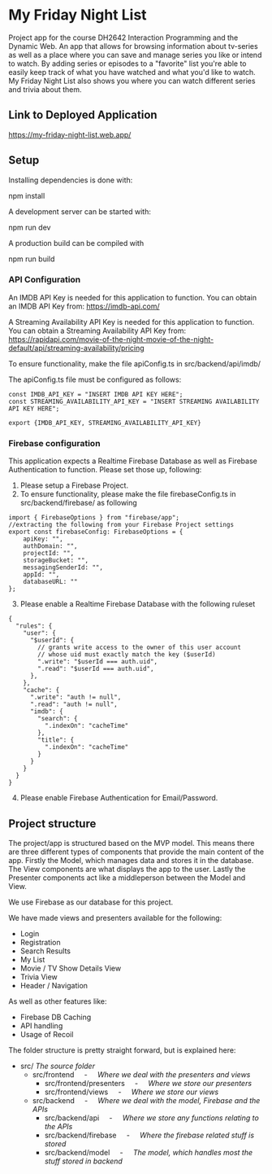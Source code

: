 # My Friday Night List

Project app for the course DH2642 Interaction Programming and the Dynamic Web.
An app that allows for browsing information about tv-series as well as a place where you can save and manage series you like or intend to watch. 
By adding series or episodes to a "favorite" list you're able to easily keep track of what you have watched and what you'd like to watch. My Friday Night List also shows you where you can watch different series and trivia about them. 

## Link to Deployed Application

https://my-friday-night-list.web.app/

## Setup

Installing dependencies is done with:

npm install

A development server can be started with:

npm run dev 

A production build can be compiled with 

npm run build

### API Configuration

An IMDB API Key is needed for this application to function. You can obtain an IMDB API Key from: https://imdb-api.com/

A Streaming Availability API Key is needed for this application to function. You can obtain a Streaming Availability API Key from: https://rapidapi.com/movie-of-the-night-movie-of-the-night-default/api/streaming-availability/pricing

To ensure functionality, make the file apiConfig.ts in src/backend/api/imdb/

The apiConfig.ts file must be configured as follows:

```
const IMDB_API_KEY = "INSERT IMDB API KEY HERE";
const STREAMING_AVAILABILITY_API_KEY = "INSERT STREAMING AVAILABILITY API KEY HERE";

export {IMDB_API_KEY, STREAMING_AVAILABILITY_API_KEY}
```

### Firebase configuration

This application expects a Realtime Firebase Database as well as Firebase Authentication to function. Please set those up, following:
1. Please setup a Firebase Project.
2. To ensure functionality, please make the file firebaseConfig.ts in src/backend/firebase/ as following 
```
import { FirebaseOptions } from "firebase/app";
//extracting the following from your Firebase Project settings
export const firebaseConfig: FirebaseOptions = {
	apiKey: "",
	authDomain: "",
	projectId: "",
	storageBucket: "",
	messagingSenderId: "",
	appId: "",
	databaseURL: ""
};
```
3. Please enable a Realtime Firebase Database with the following ruleset 
```
{
  "rules": {
    "user": {
      "$userId": {
        // grants write access to the owner of this user account
        // whose uid must exactly match the key ($userId)
        ".write": "$userId === auth.uid",
        ".read": "$userId === auth.uid",
      },
    },
    "cache": {
      ".write": "auth != null",
      ".read": "auth != null",
      "imdb": {
        "search": {
          ".indexOn": "cacheTime"
        },
        "title": {
          ".indexOn": "cacheTime"
        }
      }
    }
  }
}
```
4. Please enable Firebase Authentication for Email/Password.


## Project structure

The project/app is structured based on the MVP model. This means there are three different types of components that provide the main content of the app. Firstly the Model, which manages data and stores it in the database. The View components are what displays the app to the user. Lastly the Presenter components act like a middleperson between the Model and View.

We use Firebase as our database for this project. 

We have made views and presenters available for the following:

  * Login
  * Registration
  * Search Results
  * My List
  * Movie / TV Show Details View
  * Trivia View
  * Header / Navigation
 
 As well as other features like:
 
  * Firebase DB Caching
  * API handling
  * Usage of Recoil

The folder structure is pretty straight forward, but is explained here:

* src/   *The source folder*
    * src/frontend &nbsp; &nbsp; - &nbsp; &nbsp; *Where we deal with the presenters and views*
         * src/frontend/presenters &nbsp; &nbsp; - &nbsp; &nbsp; *Where we store our presenters*
         * src/frontend/views &nbsp; &nbsp; - &nbsp; &nbsp; *Where we store our views*
    * src/backend &nbsp; &nbsp; - &nbsp; &nbsp; *Where we deal with the model, Firebase and the APIs*
         * src/backend/api &nbsp; &nbsp; - &nbsp; &nbsp; *Where we store any functions relating to the APIs*
         * src/backend/firebase &nbsp; &nbsp; - &nbsp; &nbsp; *Where the firebase related stuff is stored*
         * src/backend/model &nbsp; &nbsp; - &nbsp; &nbsp; *The model, which handles most the stuff stored in backend*
